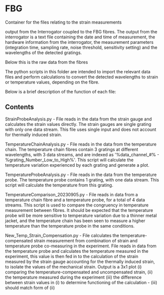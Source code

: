 # FBG

Container for the files relating to the strain measurements

output from the Interrogator coupled to the FBG fibres. 
The output from the interrogator is a text file containing the date and time of measurement, the hardware information from the interrogator, the measurement parameters (integration time, sampling rate, noise threshold, sensitivity setting) and the wavelengths of the detected gratings.

Below this is the raw data from the fibres


The python scripts in this folder are intended to import the relevant data files and perform calculations to convert the detected wavelengths to strain or temperature values, depending on the fibre.

Below is a brief description of the function of each file:

## Contents
StrainProbeAnalysis.py  -  File reads in the data from the strain gauge and calculates the strain values directly. The strain gauges are single grating with only one data stream. This file uses single input and does not account for thermally induced strain.

TemperatureChainAnalysis.py  -  File reads in the data from the temperature chain. The temperature chain fibres contain 3 gratings at different wavelengths, with 3 data streams, and are indexed as '%data_channel_#% - %grating_Number_Low_to_High%'. This script will calculate the temperature variation experienced by each grating and generate a plot.

TemperatureProbeAnalysis.py  -  File reads in the data from the temperature probe. The temperature probe contains 1 grating, with one data stream. This script will calculate the temperature from this grating.

TemperatureComparison_20230905.py  -  File reads in data from a temperature chain fibre and a temperature probe, for a total of 4 data streams. This script is used to compare the congruency in temperature measurement between fibres. It should be expected that the temperature probe will be more sensitive to temperature variation due to a thinner metal jacket, and the temperature chain has been seen to measure a higher temperature than the temperature probe in the same conditions.

New_Temp_Strain_Compensation.py  -  File calculates the temperature-compensated strain measurement from combination of strain and temperature probe co-measuring in the experiment. File reads in data from the temperature probe and calculates the temperature measured in the experiment, this value is then fed in to the calculation of the strain measured by the strain gauge accounting for the thermally induced strain, to isolate the values of the mechanical strain. Output is a 3x1 plot (i) comparing the temperature-compensated and uncompensated strain, (ii) the temperature measured during the experiment (iii) the difference between strain values in (i) to determine functioning of the calculation - (iii) should match form of (ii)
